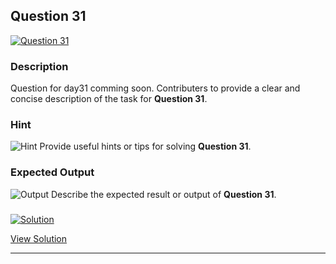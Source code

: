


## Question 31
<a href="https://github.com/alishgosai/Javascript-Exercise-and-Solutions/blob/master/questions/Question31.md" target="_blank">
  <img src="https://img.shields.io/badge/Question-31-purple?style=for-the-badge&logoSize=60" alt="Question 31">
</a>

### **Description**
Question for day31 comming soon.
Contributers to provide a clear and concise description of the task for **Question 31**.

### **Hint**
![Hint](https://img.shields.io/badge/Hint:-blue)
Provide useful hints or tips for solving **Question 31**.

### **Expected Output**
![Output](https://img.shields.io/badge/Output:-blue)
Describe the expected result or output of **Question 31**.

### <a href="https://github.com/alishgosai/Javascript-Exercise-and-Solutions/blob/master/solutions/Solution31.js" target="_blank">
  <img src="https://img.shields.io/badge/Solution-1f8e00?style=for-the-badge&logo=solution&logoColor=white" alt="Solution">
</a>

<a href="https://github.com/alishgosai/Javascript-Exercise-and-Solutions/blob/master/solutions/Solution31.js" target="_blank">View Solution</a>

---

